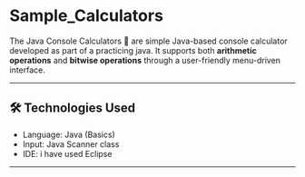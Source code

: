 # Sample_Calculators

The Java Console Calculators 🧮 are simple Java-based console calculator developed as part of a practicing java. It supports both **arithmetic operations** and **bitwise operations** through a user-friendly menu-driven interface.

---
## 🛠 Technologies Used

- Language: Java (Basics)
- Input: Java Scanner class  
- IDE: i have used Eclipse
---
